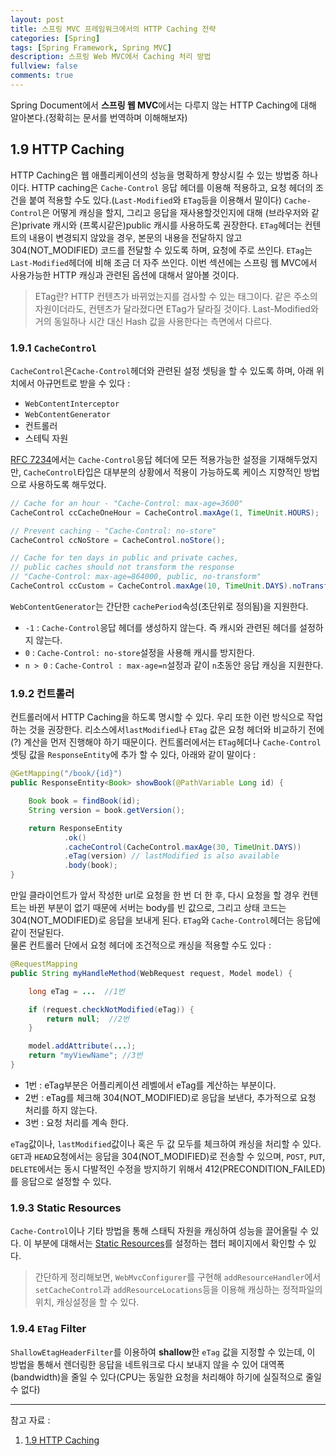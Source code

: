 ```yaml
---
layout: post
title: 스프링 MVC 프레임워크에서의 HTTP Caching 전략
categories: [Spring]
tags: [Spring Framework, Spring MVC]
description: 스프링 Web MVC에서 Caching 처리 방법
fullview: false
comments: true
---
```


Spring Document에서 **스프링 웹 MVC**에서는 다루지 않는 HTTP Caching에 대해 알아본다.(정확히는 문서를 번역하며 이해해보자)


## 1.9 HTTP Caching
HTTP Caching은 웹 애플리케이션의 성능을 명확하게 향상시킬 수 있는 방법중 하나이다. HTTP caching은 `Cache-Control` 응답 헤더를 이용해 적용하고, 요청 헤더의 조건을 붙여 적용할 수도 있다.(`Last-Modified`와 `ETag`등을 이용해서 말이다) `Cache-Control`은  어떻게 캐싱을 할지, 그리고 응답을 재사용할것인지에 대해 (브라우저와 같은)private 캐시와 (프록시같은)public 캐시를 사용하도록 권장한다. `ETag`헤더는 컨텐트의 내용이 변경되지 않았을 경우, 본문의 내용을 전달하지 않고 304(NOT_MODIFIED) 코드를 전달할 수 있도록 하며, 요청에 주로 쓰인다. `ETag`는 `Last-Modified`헤더에 비해 조금 더 자주 쓰인다.
이번 섹션에는 스프링 웹 MVC에서 사용가능한 HTTP 캐싱과 관련된 옵션에 대해서 알아볼 것이다.

> ETag란? HTTP 컨텐츠가 바뀌었는지를 검사할 수 있는 태그이다. 같은 주소의 자원이더라도, 컨텐츠가 달라졌다면 ETag가 달라질 것이다. Last-Modified와 거의 동일하나 시간 대신 Hash 값을 사용한다는 측면에서 다르다.

### 1.9.1 `CacheControl`
`CacheControl`은`Cache-Control`헤더와 관련된 설정 셋팅을 할 수 있도록 하며, 아래 위치에서 아규먼트로 받을 수 있다 : 

* `WebContentInterceptor`
* `WebContentGenerator`
* 컨트롤러
* 스테틱 자원

[RFC 7234](https://datatracker.ietf.org/doc/html/rfc7234#section-5.2.2)에서는 `Cache-Control`응답 헤더에 모든 적용가능한 설정을 기재해두었지만, `CacheControl`타입은 대부분의 상황에서 적용이 가능하도록 케이스 지향적인 방법으로 사용하도록 해두었다.

```java
// Cache for an hour - "Cache-Control: max-age=3600"
CacheControl ccCacheOneHour = CacheControl.maxAge(1, TimeUnit.HOURS);

// Prevent caching - "Cache-Control: no-store"
CacheControl ccNoStore = CacheControl.noStore();

// Cache for ten days in public and private caches,
// public caches should not transform the response
// "Cache-Control: max-age=864000, public, no-transform"
CacheControl ccCustom = CacheControl.maxAge(10, TimeUnit.DAYS).noTransform().cachePublic();
```

`WebContentGenerator`는 간단한 `cachePeriod`속성(초단위로 정의됨)을 지원한다. 

* `-1` : `Cache-Control`응답 헤더를 생성하지 않는다. 즉 캐시와 관련된 헤더를 설정하지 않는다.
* `0` : `Cache-Control: no-store`설정을 사용해 캐시를 방지한다.
* `n > 0` : `Cache-Control : max-age=n`설정과 같이 `n`초동안 응답 캐싱을 지원한다.


### 1.9.2 컨트롤러
컨트롤러에서 HTTP Caching을 하도록 명시할 수 있다. 우리 또한 이런 방식으로 작업하는 것을 권장한다. 리소스에서`lastModified`나 `ETag` 값은 요청 헤더와 비교하기 전에(?) 계산을 먼저 진행해야 하기 때문이다. 컨트롤러에서는 `ETag`헤더나 `Cache-Control`셋팅 값을 `ResponseEntity`에 추가 할 수 있다, 아래와 같이 말이다 : 

```java
@GetMapping("/book/{id}")
public ResponseEntity<Book> showBook(@PathVariable Long id) {

    Book book = findBook(id);
    String version = book.getVersion();

    return ResponseEntity
            .ok()
            .cacheControl(CacheControl.maxAge(30, TimeUnit.DAYS))
            .eTag(version) // lastModified is also available
            .body(book);
}
```
만일 클라이언트가 앞서 작성한 url로 요청을 한 번 더 한 후, 다시 요청을 할 경우 컨텐트는 바뀐 부분이 없기 때문에 서버는 body를 빈 값으로, 그리고 상태 코드는 304(NOT_MODIFIED)로 응답을 보내게 된다. `ETag`와 `Cache-Control`헤더는 응답에 같이 전달된다.   
물론 컨트롤러 단에서 요청 헤더에 조건적으로 캐싱을 적용할 수도 있다 : 

```java
@RequestMapping
public String myHandleMethod(WebRequest request, Model model) {

    long eTag = ...  //1번

    if (request.checkNotModified(eTag)) {
        return null;  //2번
    }

    model.addAttribute(...); 
    return "myViewName"; //3번
}
```

* 1번 : eTag부분은 어플리케이션 레벨에서 eTag를 계산하는 부분이다.
* 2번 : eTag를 체크해 304(NOT_MODIFIED)로 응답을 보낸다, 추가적으로 요청 처리를 하지 않는다.
* 3번 : 요청 처리를 계속 한다.

`eTag`값이나, `lastModified`값이나 혹은 두 값 모두를 체크하여 캐싱을 처리할 수 있다. `GET`과 `HEAD`요청에서는 응답을 304(NOT_MODIFIED)로 전송할 수 있으며, `POST`, `PUT`, `DELETE`에서는 동시 다발적인 수정을 방지하기 위해서 412(PRECONDITION_FAILED)를 응답으로 설정할 수 있다.

### 1.9.3 Static Resources

`Cache-Control`이나 기타 방법을 통해 스태틱 자원을 캐싱하여 성능을 끌어올릴 수 있다. 이 부분에 대해서는 [Static Resources](https://docs.spring.io/spring-framework/docs/current/reference/html/web.html#mvc-config-static-resources)를 설정하는 챕터 페이지에서 확인할 수 있다.

> 간단하게 정리해보면, `WebMvcConfigurer`를 구현해 `addResourceHandler`에서 `setCacheControl`과 `addResourceLocations`등을 이용해 캐싱하는 정적파일의 위치, 캐싱설정을 할 수 있다.

### 1.9.4 `ETag` Filter
`ShallowEtagHeaderFilter`를 이용하여 **shallow**한 `eTag` 값을 지정할 수 있는데, 이 방법을 통해서 렌더링한 응답을 네트워크로 다시 보내지 않을 수 있어 대역폭(bandwidth)을 줄일 수 있다(CPU는 동일한 요청을 처리해야 하기에 실질적으로 줄일 수 없다)


*** 
참고 자료 : 

1. [1.9 HTTP Caching](https://docs.spring.io/spring-framework/docs/current/reference/html/web.html#mvc-caching)
